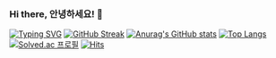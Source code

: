 ### Hi there, 안녕하세요! 👋

[![Typing SVG](https://readme-typing-svg.herokuapp.com?size=32&font=Roboto+Mono&lines=moseoridev)](https://git.io/typing-svg)
[![GitHub Streak](https://github-readme-streak-stats.herokuapp.com/?user=moseoridev)](https://git.io/streak-stats)
[![Anurag's GitHub stats](https://github-readme-stats.vercel.app/api?username=moseoridev)](https://github.com/anuraghazra/github-readme-stats)
[![Top Langs](https://github-readme-stats.vercel.app/api/top-langs/?username=moseoridev&layout=compact)](https://github.com/anuraghazra/github-readme-stats)
[![Solved.ac
프로필](http://mazassumnida.wtf/api/v2/generate_badge?boj=eric1344)](https://solved.ac/eric1344)
[![Hits](https://hits.seeyoufarm.com/api/count/incr/badge.svg?url=https%3A%2F%2Fgithub.com%2Fmoseoridev%2Fmoseoridev&count_bg=%2379C83D&title_bg=%23555555&icon=&icon_color=%23E7E7E7&title=hits&edge_flat=true)](https://hits.seeyoufarm.com)
<!--
**moseoridev/moseoridev** is a ✨ _special_ ✨ repository because its `README.md` (this file) appears on your GitHub profile.

Here are some ideas to get you started:

- 🔭 I’m currently working on ...
- 🌱 I’m currently learning ...
- 👯 I’m looking to collaborate on ...
- 🤔 I’m looking for help with ...
- 💬 Ask me about ...
- 📫 How to reach me: ...
- 😄 Pronouns: ...
- ⚡ Fun fact: ...
-->
